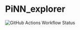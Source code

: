 # PiNN_explorer

![GitHub Actions Workflow Status](https://img.shields.io/github/actions/workflow/status/DarshKodwani/PiNN_explorer/python-tests.yml)